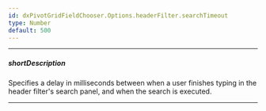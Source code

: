 ```yaml
---
id: dxPivotGridFieldChooser.Options.headerFilter.searchTimeout
type: Number
default: 500
---
```

---
##### shortDescription
Specifies a delay in milliseconds between when a user finishes typing in the header filter's search panel, and when the search is executed.

---

